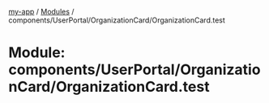 [my-app](../README.md) / [Modules](../modules.md) / components/UserPortal/OrganizationCard/OrganizationCard.test

# Module: components/UserPortal/OrganizationCard/OrganizationCard.test
